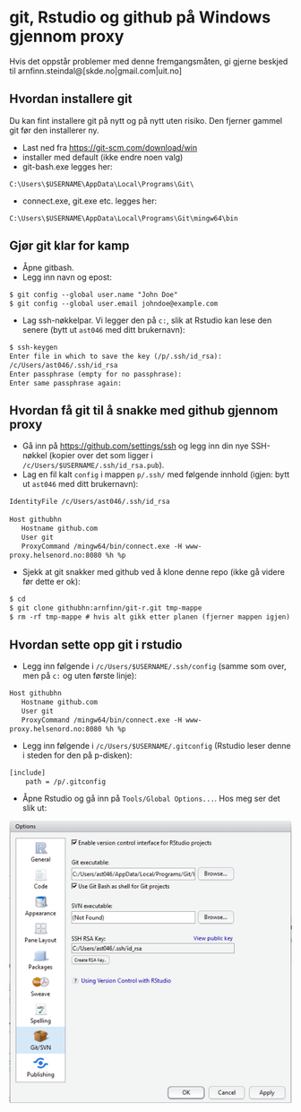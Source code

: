 ﻿# git, Rstudio og github på Windows gjennom proxy

Hvis det oppstår problemer med denne fremgangsmåten, gi gjerne beskjed til arnfinn.steindal@[skde.no|gmail.com|uit.no]

## Hvordan installere git

Du kan fint installere git på nytt og på nytt uten risiko. Den fjerner gammel git før den installerer ny.

- Last ned fra https://git-scm.com/download/win
- installer med default (ikke endre noen valg)
- git-bash.exe legges her:
```
C:\Users\$USERNAME\AppData\Local\Programs\Git\
```
- connect.exe, git.exe etc. legges her:
```
C:\Users\$USERNAME\AppData\Local\Programs\Git\mingw64\bin
```


## Gjør git klar for kamp

- Åpne gitbash.
- Legg inn navn og epost:

```
$ git config --global user.name "John Doe"
$ git config --global user.email johndoe@example.com
```
- Lag ssh-nøkkelpar. Vi legger den på `c:`, slik at Rstudio kan lese den senere (bytt ut `ast046` med ditt brukernavn):

```
$ ssh-keygen
Enter file in which to save the key (/p/.ssh/id_rsa): /c/Users/ast046/.ssh/id_rsa
Enter passphrase (empty for no passphrase):
Enter same passphrase again:
```

## Hvordan få git til å snakke med github gjennom proxy

- Gå inn på https://github.com/settings/ssh og legg inn din nye SSH-nøkkel (kopier over det som ligger i `/c/Users/$USERNAME/.ssh/id_rsa.pub`).
- Lag en fil kalt `config` i mappen `p/.ssh/` med følgende innhold (igjen: bytt ut `ast046` med ditt brukernavn): 

```
IdentityFile /c/Users/ast046/.ssh/id_rsa

Host githubhn
   Hostname github.com
   User git
   ProxyCommand /mingw64/bin/connect.exe -H www-proxy.helsenord.no:8080 %h %p
```
- Sjekk at git snakker med github ved å klone denne repo (ikke gå videre før dette er ok):

```
$ cd
$ git clone githubhn:arnfinn/git-r.git tmp-mappe
$ rm -rf tmp-mappe # hvis alt gikk etter planen (fjerner mappen igjen)
```
## Hvordan sette opp git i rstudio

- Legg inn følgende i `/c/Users/$USERNAME/.ssh/config` (samme som over, men på `c:` og uten første linje):

```
Host githubhn
   Hostname github.com
   User git
   ProxyCommand /mingw64/bin/connect.exe -H www-proxy.helsenord.no:8080 %h %p
```
- Legg inn følgende i `/c/Users/$USERNAME/.gitconfig` (Rstudio leser denne i steden for den på p-disken):

```
[include]
    path = /p/.gitconfig
```
- Åpne Rstudio og gå inn på `Tools/Global Options...`. Hos meg ser det slik ut:

![Alt text](figurer/r-git-setup.png)


